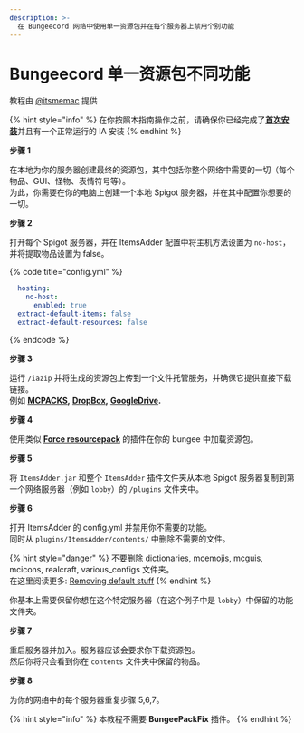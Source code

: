 ```yaml
---
description: >-
  在 Bungeecord 网络中使用单一资源包并在每个服务器上禁用个别功能
---
```


# Bungeecord 单一资源包不同功能

教程由 [@itsmemac](https://github.com/LoneDev6/Wiki-ItemsAdder/pull/35) 提供

{% hint style="info" %}
在你按照本指南操作之前，请确保你已经完成了[**首次安装**](https://itemsadder.devs.beer/first-install)并且有一个正常运行的 IA 安装
{% endhint %}

**步骤 1**

在本地为你的服务器创建最终的资源包，其中包括你整个网络中需要的一切（每个物品、GUI、怪物、表情符号等）。\
为此，你需要在你的电脑上创建一个本地 Spigot 服务器，并在其中配置你想要的一切。

**步骤 2**

打开每个 Spigot 服务器，并在 ItemsAdder 配置中将主机方法设置为 `no-host`，并将提取物品设置为 false。

{% code title="config.yml" %}
```yaml
  hosting:
    no-host:
      enabled: true
  extract-default-items: false
  extract-default-resources: false
```
{% endcode %}

**步骤 3**

运行 `/iazip` 并将生成的资源包上传到一个文件托管服务，并确保它提供直接下载链接。\
例如 [**MCPACKS**](https://mc-packs.net/)**,** [**DropBox**](../../plugin-usage/resourcepack-hosting/resourcepack-on-dropbox.md)**,** [**GoogleDrive**](../../plugin-usage/resourcepack-hosting/google-drive-1.17.1+.md)**.**

**步骤 4**

使用类似 [**Force resourcepack**](https://www.spigotmc.org/resources/force-resourcepacks.10499/) 的插件在你的 bungee 中加载资源包。

**步骤 5**

将 `ItemsAdder.jar` 和整个 `ItemsAdder` 插件文件夹从本地 Spigot 服务器复制到第一个网络服务器（例如 `lobby`）的 `/plugins` 文件夹中。

**步骤 6**

打开 ItemsAdder 的 config.yml 并禁用你不需要的功能。\
同时从 `plugins/ItemsAdder/contents/` 中删除不需要的文件。

{% hint style="danger" %}
不要删除 dictionaries, mcemojis, mcguis, mcicons, realcraft, various\_configs 文件夹。\
在这里阅读更多: [Removing default stuff](../removing-default-stuff/latest-itemsadder.md)
{% endhint %}

你基本上需要保留你想在这个特定服务器（在这个例子中是 `lobby`）中保留的功能文件夹。

**步骤 7**

重启服务器并加入。服务器应该会要求你下载资源包。\
然后你将只会看到你在 `contents` 文件夹中保留的物品。

**步骤 8**

为你的网络中的每个服务器重复步骤 5,6,7。

{% hint style="info" %}
本教程不需要 **BungeePackFix** 插件。
{% endhint %}
